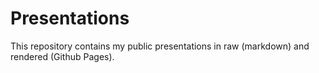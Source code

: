 # Presentations

This repository contains my public presentations in raw (markdown) and
rendered (Github Pages).